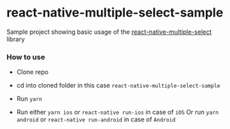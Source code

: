 # react-native-multiple-select-sample
Sample project showing basic usage of the [react-native-multiple-select](https://github.com/toystars/react-native-multiple-select) library

### How to use

- Clone repo

- cd into cloned folder in this case `react-native-multiple-select-sample`

- Run `yarn`

- Run either `yarn ios` or `react-native run-ios` in case of `iOS`
Or run `yarn android` or `react-native run-android` in case of `Android`